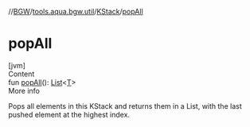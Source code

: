 //[BGW](../../../index.md)/[tools.aqua.bgw.util](../index.md)/[KStack](index.md)/[popAll](pop-all.md)



# popAll  
[jvm]  
Content  
fun [popAll](pop-all.md)(): [List](https://kotlinlang.org/api/latest/jvm/stdlib/kotlin.collections/-list/index.html)<[T](index.md)>  
More info  


Pops all elements in this KStack and returns them in a List, with the last pushed element at the highest index.

  




